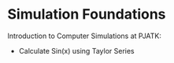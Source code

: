 # Simulation Foundations
Introduction to Computer Simulations at PJATK:

* Calculate Sin(x) using Taylor Series
